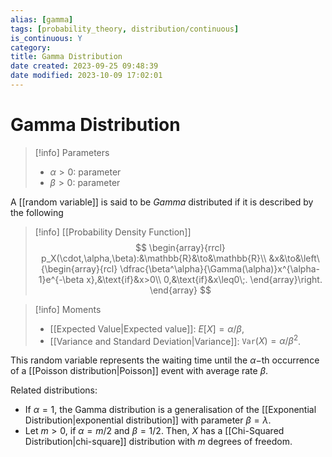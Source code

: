 ```yaml
---
alias: [gamma]
tags: [probability_theory, distribution/continuous]
is_continuous: Y
category: 
title: Gamma Distribution
date created: 2023-09-25 09:48:39
date modified: 2023-10-09 17:02:01
---
```


# Gamma Distribution

> [!info] Parameters
> - $\alpha>0$: parameter
> - $\beta>0$: parameter

A [[random variable]] is said to be _Gamma_ distributed if it is described by the following

> [!info] [[Probability Density Function]]
> $$
> \begin{array}{rrcl}
> p_X(\cdot,\alpha,\beta):&\mathbb{R}&\to&\mathbb{R}\\
> &x&\to&\left\{\begin{array}{rcl}
> 			\dfrac{\beta^\alpha}{\Gamma(\alpha)}x^{\alpha-1}e^{-\beta x},&\text{if}&x>0\\
> 			0,&\text{if}&x\leq0\;.
> 		\end{array}\right.
> \end{array}
> $$

> [!info] Moments
> - [[Expected Value|Expected value]]: $E[X]=\alpha/\beta$,
> - [[Variance and Standard Deviation|Variance]]: $\texttt{Var}(X)=\alpha/\beta^2$.

This random variable represents the waiting time until the $\alpha-$th occurrence of a [[Poisson distribution|Poisson]] event with average rate $\beta$.

Related distributions:
- If $\alpha=1$, the Gamma distribution is a generalisation of the [[Exponential Distribution|exponential distribution]] with parameter $\beta=\lambda$.
- Let $m>0$, if $\alpha=m/2$ and $\beta=1/2$. Then, $X$ has a [[Chi-Squared Distribution|chi-square]] distribution with $m$ degrees of freedom.